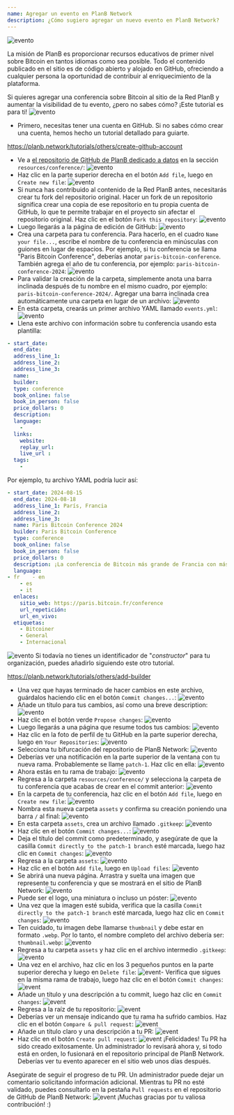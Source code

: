 ```yaml
---
name: Agregar un evento en PlanB Network
description: ¿Cómo sugiero agregar un nuevo evento en PlanB Network?
---
```

![evento](assets/cover.webp)

La misión de PlanB es proporcionar recursos educativos de primer nivel sobre Bitcoin en tantos idiomas como sea posible. Todo el contenido publicado en el sitio es de código abierto y alojado en GitHub, ofreciendo a cualquier persona la oportunidad de contribuir al enriquecimiento de la plataforma.

Si quieres agregar una conferencia sobre Bitcoin al sitio de la Red PlanB y aumentar la visibilidad de tu evento, ¿pero no sabes cómo? ¡Este tutorial es para ti!
![evento](assets/01.webp)
- Primero, necesitas tener una cuenta en GitHub. Si no sabes cómo crear una cuenta, hemos hecho un tutorial detallado para guiarte.

https://planb.network/tutorials/others/create-github-account


- Ve a [el repositorio de GitHub de PlanB dedicado a datos](https://github.com/PlanB-Network/bitcoin-educational-content/tree/dev/resources/conference) en la sección `resources/conference/`:
![evento](assets/02.webp)
- Haz clic en la parte superior derecha en el botón `Add file`, luego en `Create new file`:
![evento](assets/03.webp)
- Si nunca has contribuido al contenido de la Red PlanB antes, necesitarás crear tu fork del repositorio original. Hacer un fork de un repositorio significa crear una copia de ese repositorio en tu propia cuenta de GitHub, lo que te permite trabajar en el proyecto sin afectar el repositorio original. Haz clic en el botón `Fork this repository`:
![evento](assets/04.webp)
- Luego llegarás a la página de edición de GitHub:
![evento](assets/05.webp)
- Crea una carpeta para tu conferencia. Para hacerlo, en el cuadro `Name your file...`, escribe el nombre de tu conferencia en minúsculas con guiones en lugar de espacios. Por ejemplo, si tu conferencia se llama "Paris Bitcoin Conference", deberías anotar `paris-bitcoin-conference`. También agrega el año de tu conferencia, por ejemplo: `paris-bitcoin-conference-2024`:
![evento](assets/06.webp)
- Para validar la creación de la carpeta, simplemente anota una barra inclinada después de tu nombre en el mismo cuadro, por ejemplo: `paris-bitcoin-conference-2024/`. Agregar una barra inclinada crea automáticamente una carpeta en lugar de un archivo:
![evento](assets/07.webp)
- En esta carpeta, crearás un primer archivo YAML llamado `events.yml`:
![evento](assets/08.webp)
- Llena este archivo con información sobre tu conferencia usando esta plantilla:

```yaml
- start_date:
  end_date:
  address_line_1:
  address_line_2: 
  address_line_3: 
  name:
  builder:
  type: conference
  book_online: false
  book_in_person: false
  price_dollars: 0
  description:
  language: 
    - 
  links:
    website:
    replay_url:    
    live_url :
  tags: 
    - 
``` 

Por ejemplo, tu archivo YAML podría lucir así:

```yaml
- start_date: 2024-08-15
  end_date: 2024-08-18
  address_line_1: París, Francia
  address_line_2: 
  address_line_3: 
  name: Paris Bitcoin Conference 2024
  builder: Paris Bitcoin Conference
  type: conference
  book_online: false
  book_in_person: false
  price_dollars: 0
  description: ¡La conferencia de Bitcoin más grande de Francia con más de 8,000 participantes cada año!
  language:
- fr    - en
    - es
    - it
  enlaces:
    sitio_web: https://paris.bitcoin.fr/conference
    url_repetición:
    url_en_vivo:
  etiquetas: 
    - Bitcoiner
    - General
    - Internacional
```
![evento](assets/09.webp)
Si todavía no tienes un identificador de "*constructor*" para tu organización, puedes añadirlo siguiendo este otro tutorial.

https://planb.network/tutorials/others/add-builder



- Una vez que hayas terminado de hacer cambios en este archivo, guárdalos haciendo clic en el botón `Commit changes...`:
![evento](assets/10.webp)
- Añade un título para tus cambios, así como una breve description:
![evento](assets/11.webp)
- Haz clic en el botón verde `Propose changes`:
![evento](assets/12.webp)
- Luego llegarás a una página que resume todos tus cambios:
![evento](assets/13.webp)
- Haz clic en la foto de perfil de tu GitHub en la parte superior derecha, luego en `Your Repositories`:
![evento](assets/14.webp)
- Selecciona tu bifurcación del repositorio de PlanB Network:
![evento](assets/15.webp)
- Deberías ver una notificación en la parte superior de la ventana con tu nueva rama. Probablemente se llame `patch-1`. Haz clic en ella:
![evento](assets/16.webp)
- Ahora estás en tu rama de trabajo:
![evento](assets/17.webp)
- Regresa a la carpeta `resources/conference/` y selecciona la carpeta de tu conferencia que acabas de crear en el commit anterior:
![evento](assets/18.webp)
- En la carpeta de tu conferencia, haz clic en el botón `Add file`, luego en `Create new file`:
![evento](assets/19.webp)
- Nombra esta nueva carpeta `assets` y confirma su creación poniendo una barra `/` al final:
![evento](assets/20.webp)
- En esta carpeta `assets`, crea un archivo llamado `.gitkeep`:
![evento](assets/21.webp)
- Haz clic en el botón `Commit changes...`:
![evento](assets/22.webp)
- Deja el título del commit como predeterminado, y asegúrate de que la casilla `Commit directly to the patch-1 branch` esté marcada, luego haz clic en `Commit changes`:
![evento](assets/23.webp)
- Regresa a la carpeta `assets`:
![evento](assets/24.webp)
- Haz clic en el botón `Add file`, luego en `Upload files`: ![evento](assets/25.webp)
- Se abrirá una nueva página. Arrastra y suelta una imagen que represente tu conferencia y que se mostrará en el sitio de PlanB Network:
![evento](assets/26.webp)
- Puede ser el logo, una miniatura o incluso un póster:
![evento](assets/27.webp)
- Una vez que la imagen esté subida, verifica que la casilla `Commit directly to the patch-1 branch` esté marcada, luego haz clic en `Commit changes`:
![evento](assets/28.webp)
- Ten cuidado, tu imagen debe llamarse `thumbnail` y debe estar en formato `.webp`. Por lo tanto, el nombre completo del archivo debería ser: `thumbnail.webp`:
![evento](assets/29.webp)
- Regresa a tu carpeta `assets` y haz clic en el archivo intermedio `.gitkeep`:
![evento](assets/30.webp)
- Una vez en el archivo, haz clic en los 3 pequeños puntos en la parte superior derecha y luego en `Delete file`:
![event](assets/31.webp)- Verifica que sigues en la misma rama de trabajo, luego haz clic en el botón `Commit changes`:
![event](assets/32.webp)
- Añade un título y una descripción a tu commit, luego haz clic en `Commit changes`:
![event](assets/33.webp)
- Regresa a la raíz de tu repositorio:
![event](assets/34.webp)
- Deberías ver un mensaje indicando que tu rama ha sufrido cambios. Haz clic en el botón `Compare & pull request`:
![event](assets/35.webp)
- Añade un título claro y una descripción a tu PR:
![event](assets/36.webp)
- Haz clic en el botón `Create pull request`:
![event](assets/37.webp)
¡Felicidades! Tu PR ha sido creado exitosamente. Un administrador lo revisará ahora y, si todo está en orden, lo fusionará en el repositorio principal de PlanB Network. Deberías ver tu evento aparecer en el sitio web unos días después.

Asegúrate de seguir el progreso de tu PR. Un administrador puede dejar un comentario solicitando información adicional. Mientras tu PR no esté validado, puedes consultarlo en la pestaña `Pull requests` en el repositorio de GitHub de PlanB Network:
![event](assets/38.webp)
¡Muchas gracias por tu valiosa contribución! :)

